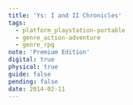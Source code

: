 ```yaml
---
title: 'Ys: I and II Chronicles'
tags:
  - platform_playstation-portable
  - genre_action-adventure
  - genre_rpg
note: 'Premium Edition'
digital: true
physical: true
guide: false
pending: false
date: 2014-02-11
---
```

